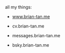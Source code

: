 all my things:

- www.brian-tan.me

- cv.brian-tan.me

- messages.brian-tan.me

- bsky.brian-tan.me
